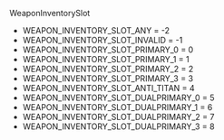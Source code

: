 WeaponInventorySlot
* WEAPON_INVENTORY_SLOT_ANY = -2
* WEAPON_INVENTORY_SLOT_INVALID = -1
* WEAPON_INVENTORY_SLOT_PRIMARY_0 = 0
* WEAPON_INVENTORY_SLOT_PRIMARY_1 = 1
* WEAPON_INVENTORY_SLOT_PRIMARY_2 = 2
* WEAPON_INVENTORY_SLOT_PRIMARY_3 = 3
* WEAPON_INVENTORY_SLOT_ANTI_TITAN = 4
* WEAPON_INVENTORY_SLOT_DUALPRIMARY_0 = 5
* WEAPON_INVENTORY_SLOT_DUALPRIMARY_1 = 6
* WEAPON_INVENTORY_SLOT_DUALPRIMARY_2 = 7
* WEAPON_INVENTORY_SLOT_DUALPRIMARY_3 = 8
